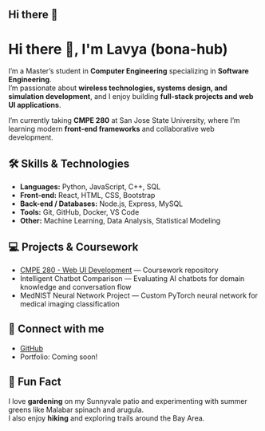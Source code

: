 ## Hi there 👋

<!--
**bona-hub/bona-hub** is a ✨ _special_ ✨ repository because its `README.md` (this file) appears on your GitHub profile.

Here are some ideas to get you started:

- 🔭 I’m currently working on ...
- 🌱 I’m currently learning ...
- 👯 I’m looking to collaborate on ...
- 🤔 I’m looking for help with ...
- 💬 Ask me about ...
- 📫 How to reach me: ...
- 😄 Pronouns: ...
- ⚡ Fun fact: ...
-->

# Hi there 👋, I'm Lavya (bona-hub)

I’m a Master’s student in **Computer Engineering** specializing in **Software Engineering**.  
I’m passionate about **wireless technologies, systems design, and simulation development**, and I enjoy building **full-stack projects and web UI applications**.  

I’m currently taking **CMPE 280** at San Jose State University, where I’m learning modern **front-end frameworks** and collaborative web development.  


## 🛠️ Skills & Technologies

- **Languages:** Python, JavaScript, C++, SQL  
- **Front-end:** React, HTML, CSS, Bootstrap  
- **Back-end / Databases:** Node.js, Express, MySQL  
- **Tools:** Git, GitHub, Docker, VS Code  
- **Other:** Machine Learning, Data Analysis, Statistical Modeling


## 💻 Projects & Coursework

- [CMPE 280 - Web UI Development](https://github.com/bona-hub/cmpe280) — Coursework repository  
- Intelligent Chatbot Comparison — Evaluating AI chatbots for domain knowledge and conversation flow  
- MedNIST Neural Network Project — Custom PyTorch neural network for medical imaging classification

## 🔗 Connect with me

- [GitHub](https://github.com/bona-hub)    
- Portfolio: Coming soon!


## 🎯 Fun Fact

I love **gardening** on my Sunnyvale patio and experimenting with summer greens like Malabar spinach and arugula.  
I also enjoy **hiking** and exploring trails around the Bay Area.
